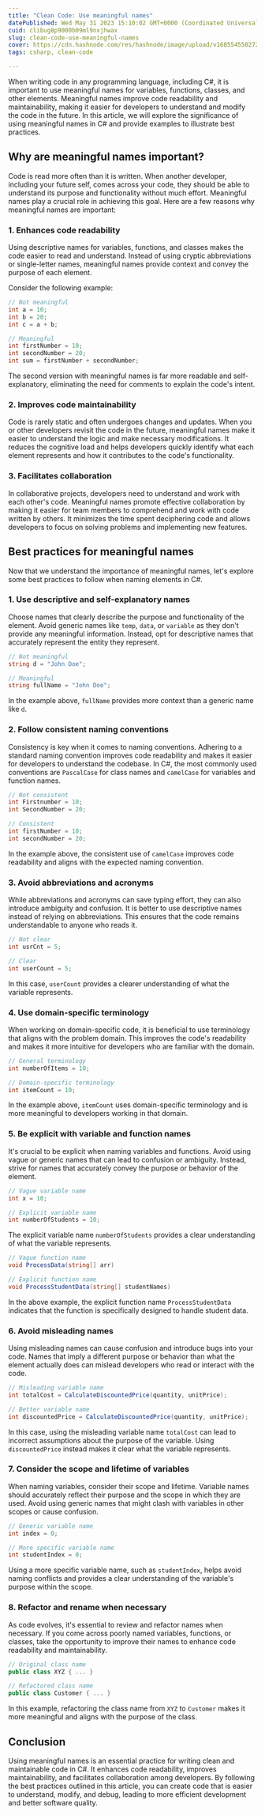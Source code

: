 ```yaml
---
title: "Clean Code: Use meaningful names"
datePublished: Wed May 31 2023 15:10:02 GMT+0000 (Coordinated Universal Time)
cuid: clibug8p9000b09ml9nxjhwax
slug: clean-code-use-meaningful-names
cover: https://cdn.hashnode.com/res/hashnode/image/upload/v1685545502727/d744fe4f-8f9b-4bcf-914e-b5347147d854.png
tags: csharp, clean-code

---
```


When writing code in any programming language, including C#, it is important to use meaningful names for variables, functions, classes, and other elements. Meaningful names improve code readability and maintainability, making it easier for developers to understand and modify the code in the future. In this article, we will explore the significance of using meaningful names in C# and provide examples to illustrate best practices.

## **Why are meaningful names important?**

Code is read more often than it is written. When another developer, including your future self, comes across your code, they should be able to understand its purpose and functionality without much effort. Meaningful names play a crucial role in achieving this goal. Here are a few reasons why meaningful names are important:

### **1\. Enhances code readability**

Using descriptive names for variables, functions, and classes makes the code easier to read and understand. Instead of using cryptic abbreviations or single-letter names, meaningful names provide context and convey the purpose of each element.

Consider the following example:

```csharp
// Not meaningful
int a = 10;
int b = 20;
int c = a + b;

// Meaningful
int firstNumber = 10;
int secondNumber = 20;
int sum = firstNumber + secondNumber;
```

The second version with meaningful names is far more readable and self-explanatory, eliminating the need for comments to explain the code's intent.

### **2\. Improves code maintainability**

Code is rarely static and often undergoes changes and updates. When you or other developers revisit the code in the future, meaningful names make it easier to understand the logic and make necessary modifications. It reduces the cognitive load and helps developers quickly identify what each element represents and how it contributes to the code's functionality.

### **3\. Facilitates collaboration**

In collaborative projects, developers need to understand and work with each other's code. Meaningful names promote effective collaboration by making it easier for team members to comprehend and work with code written by others. It minimizes the time spent deciphering code and allows developers to focus on solving problems and implementing new features.

## **Best practices for meaningful names**

Now that we understand the importance of meaningful names, let's explore some best practices to follow when naming elements in C#.

### **1\. Use descriptive and self-explanatory names**

Choose names that clearly describe the purpose and functionality of the element. Avoid generic names like `temp`, `data`, or `variable` as they don't provide any meaningful information. Instead, opt for descriptive names that accurately represent the entity they represent.

```csharp
// Not meaningful
string d = "John Doe";

// Meaningful
string fullName = "John Doe";
```

In the example above, `fullName` provides more context than a generic name like `d`.

### **2\. Follow consistent naming conventions**

Consistency is key when it comes to naming conventions. Adhering to a standard naming convention improves code readability and makes it easier for developers to understand the codebase. In C#, the most commonly used conventions are `PascalCase` for class names and `camelCase` for variables and function names.

```csharp
// Not consistent
int Firstnumber = 10;
int SecondNumber = 20;

// Consistent
int firstNumber = 10;
int secondNumber = 20;
```

In the example above, the consistent use of `camelCase` improves code readability and aligns with the expected naming convention.

### **3\. Avoid abbreviations and acronyms**

While abbreviations and acronyms can save typing effort, they can also introduce ambiguity and confusion. It is better to use descriptive names instead of relying on abbreviations. This ensures that the code remains understandable to anyone who reads it.

```csharp
// Not clear
int usrCnt = 5;

// Clear
int userCount = 5;
```

In this case, `userCount` provides a clearer understanding of what the variable represents.

### **4\. Use domain-specific terminology**

When working on domain-specific code, it is beneficial to use terminology that aligns with the problem domain. This improves the code's readability and makes it more intuitive for developers who are familiar with the domain.

```csharp
// General terminology
int numberOfItems = 10;

// Domain-specific terminology
int itemCount = 10;
```

In the example above, `itemCount` uses domain-specific terminology and is more meaningful to developers working in that domain.

### **5\. Be explicit with variable and function names**

It's crucial to be explicit when naming variables and functions. Avoid using vague or generic names that can lead to confusion or ambiguity. Instead, strive for names that accurately convey the purpose or behavior of the element.

```csharp
// Vague variable name
int x = 10;

// Explicit variable name
int numberOfStudents = 10;
```

The explicit variable name `numberOfStudents` provides a clear understanding of what the variable represents.

```csharp
// Vague function name
void ProcessData(string[] arr)

// Explicit function name
void ProcessStudentData(string[] studentNames)
```

In the above example, the explicit function name `ProcessStudentData` indicates that the function is specifically designed to handle student data.

### **6\. Avoid misleading names**

Using misleading names can cause confusion and introduce bugs into your code. Names that imply a different purpose or behavior than what the element actually does can mislead developers who read or interact with the code.

```csharp
// Misleading variable name
int totalCost = CalculateDiscountedPrice(quantity, unitPrice);

// Better variable name
int discountedPrice = CalculateDiscountedPrice(quantity, unitPrice);
```

In this case, using the misleading variable name `totalCost` can lead to incorrect assumptions about the purpose of the variable. Using `discountedPrice` instead makes it clear what the variable represents.

### **7\. Consider the scope and lifetime of variables**

When naming variables, consider their scope and lifetime. Variable names should accurately reflect their purpose and the scope in which they are used. Avoid using generic names that might clash with variables in other scopes or cause confusion.

```csharp
// Generic variable name
int index = 0;

// More specific variable name
int studentIndex = 0;
```

Using a more specific variable name, such as `studentIndex`, helps avoid naming conflicts and provides a clear understanding of the variable's purpose within the scope.

### **8\. Refactor and rename when necessary**

As code evolves, it's essential to review and refactor names when necessary. If you come across poorly named variables, functions, or classes, take the opportunity to improve their names to enhance code readability and maintainability.

```csharp
// Original class name
public class XYZ { ... }

// Refactored class name
public class Customer { ... }
```

In this example, refactoring the class name from `XYZ` to `Customer` makes it more meaningful and aligns with the purpose of the class.

## **Conclusion**

Using meaningful names is an essential practice for writing clean and maintainable code in C#. It enhances code readability, improves maintainability, and facilitates collaboration among developers. By following the best practices outlined in this article, you can create code that is easier to understand, modify, and debug, leading to more efficient development and better software quality.